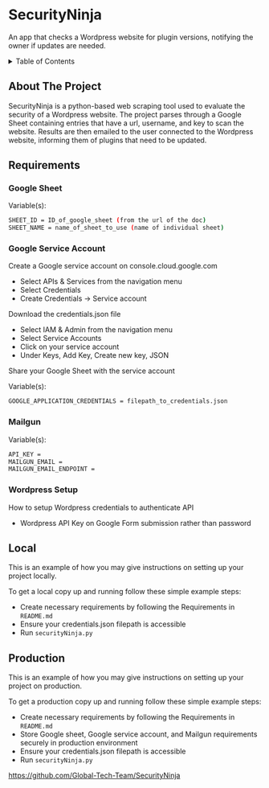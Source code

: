 # SecurityNinja

An app that checks a Wordpress website for plugin versions, notifying the owner if updates are needed.

<details>
  <summary>Table of Contents</summary>
  <ol>
    <li><a href="#about-the-project">About The Project</a></li>
    <li><a href="#requirements">Requirements</a></li>
      <ul>
        <li><a href="#google-sheet">Google Sheet</a></li>
        <li><a href="#google-service-account">Google Service Account</a></li>
        <li><a href="#mailgun">Mailgun</a></li>
        <li><a href="#wordpress-setup">Wordpress Setup</a></li>
      </ul>
    <li><a href="#local">Local</a></li>
    <li><a href="#production">Production</a></li>
  </ol>
</details>

## About The Project

SecurityNinja is a python-based web scraping tool used to evaluate the security of a Wordpress website. The project parses through a Google Sheet containing entries that have a url, username, and key to scan the website. Results are then emailed to the user connected to the Wordpress website, informing them of plugins that need to be updated.

## Requirements

### Google Sheet

   Variable(s):
   ```sh
   SHEET_ID = ID_of_google_sheet (from the url of the doc)
   SHEET_NAME = name_of_sheet_to_use (name of individual sheet)
   ```
### Google Service Account
   Create a Google service account on console.cloud.google.com
   - Select APIs & Services from the navigation menu
   - Select Credentials
   - Create Credentials -> Service account

   Download the credentials.json file
   - Select IAM & Admin from the navigation menu
   - Select Service Accounts
   - Click on your service account
   - Under Keys, Add Key, Create new key, JSON

   Share your Google Sheet with the service account
   
   Variable(s):
   ```sh
   GOOGLE_APPLICATION_CREDENTIALS = filepath_to_credentials.json
   ```
### Mailgun

   Variable(s):
   ```sh
   API_KEY =
   MAILGUN_EMAIL =
   MAILGUN_EMAIL_ENDPOINT =
   ```
### Wordpress Setup

How to setup Wordpress credentials to authenticate API
- Wordpress API Key on Google Form submission rather than password

## Local

This is an example of how you may give instructions on setting up your project locally.

To get a local copy up and running follow these simple example steps:
- Create necessary requirements by following the Requirements in ```README.md```
- Ensure your credentials.json filepath is accessible
- Run ```securityNinja.py```

## Production

This is an example of how you may give instructions on setting up your project on production.

To get a production copy up and running follow these simple example steps:
- Create necessary requirements by following the Requirements in ```README.md```
- Store Google sheet, Google service account, and Mailgun requirements securely in production environment
- Ensure your credentials.json filepath is accessible
- Run ```securityNinja.py```

https://github.com/Global-Tech-Team/SecurityNinja
